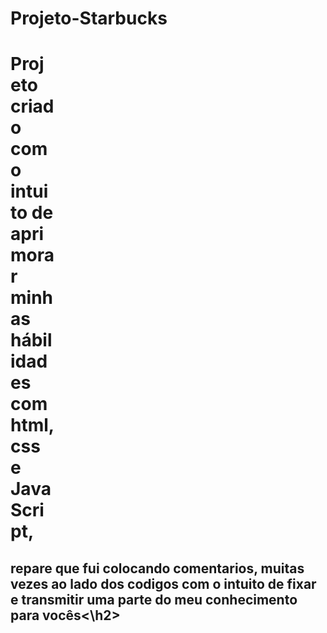 # Projeto-Starbucks
<h1 style="width:70px">Projeto criado com o intuito de aprimorar minhas hábilidades com html, css e JavaScript,</h1>


<h2>repare que fui colocando comentarios, muitas vezes ao lado dos codigos com o intuito de fixar e transmitir uma parte do meu conhecimento para vocês<\h2>
